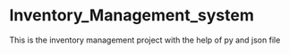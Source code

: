 # Inventory_Management_system
This is the inventory management project with the help of py and json file
